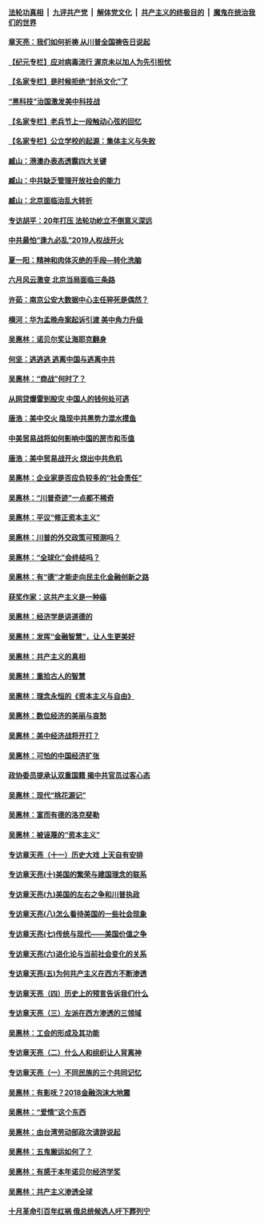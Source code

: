 ####  [法轮功真相](../../../../basic/blob/master/README.md?t=06241802) &nbsp;|&nbsp; [九评共产党](../../../../9ping.md/blob/master/README.md?t=06241802) &nbsp;|&nbsp; [解体党文化](../../../../jtdwh.md/blob/master/README.md?t=06241802)  &nbsp;|&nbsp; [共产主义的终极目的](../../../../gczydzjmd.md/blob/master/README.md?t=06241802) &nbsp;|&nbsp; [魔鬼在统治我们的世界](../../../../mgztzwmdsj.md/blob/master/README.md?t=06241802) 

#### [章天亮：我们如何祈祷 从川普全国祷告日说起](../pages/nsc423/n11944627.md?t=06241802) 

#### [【纪元专栏】应对病毒流行 渥京未以加人为先引担忧](../pages/nsc423/n11875714.md?t=06241802) 

#### [【名家专栏】是时候拒绝“封杀文化”了](../pages/nsc423/n11814093.md?t=06241802) 

#### [“黑科技”治国激发美中科技战](../pages/nsc423/n11638056.md?t=06241802) 

#### [【名家专栏】老兵节上一段触动心弦的回忆](../pages/nsc423/n11646016.md?t=06241802) 

#### [【名家专栏】公立学校的起源：集体主义与失败](../pages/nsc423/n11601833.md?t=06241802) 

#### [臧山：港澳办表态透露四大关键](../pages/nsc423/n11421628.md?t=06241802) 

#### [臧山：中共缺乏管理开放社会的能力](../pages/nsc423/n11407457.md?t=06241802) 

#### [臧山：北京面临治乱大转折](../pages/nsc423/n11406895.md?t=06241802) 

#### [专访胡平：20年打压 法轮功屹立不倒意义深远](../pages/nsc423/n11398800.md?t=06241802) 

#### [中共最怕“逢九必乱”2019人权战开火](../pages/nsc423/n11385248.md?t=06241802) 

#### [夏一阳：精神和肉体灭绝的手段—转化洗脑](../pages/nsc423/n11368250.md?t=06241802) 

#### [六月风云激变 北京当局面临三条路](../pages/nsc423/n11313668.md?t=06241802) 

#### [许茹：南京公安大数据中心主任猝死是偶然？](../pages/nsc423/n11064744.md?t=06241802) 

#### [横河：华为孟晚舟案起诉引渡 美中角力升级](../pages/nsc423/n11027230.md?t=06241802) 

#### [吴惠林：诺贝尔奖让海耶克翻身](../pages/nsc423/n10890049.md?t=06241802) 

#### [何坚：逃逃逃 逃离中国与逃离中共](../pages/nsc423/n10592891.md?t=06241802) 

#### [吴惠林：“商战”何时了？](../pages/nsc423/n10573558.md?t=06241802) 

#### [从网贷爆雷到股灾 中国人的钱何处可逃](../pages/nsc423/n10572800.md?t=06241802) 

#### [唐浩：美中交火 隐现中共黑势力混水摸鱼](../pages/nsc423/n10544040.md?t=06241802) 

#### [中美贸易战将如何影响中国的房市和币值](../pages/nsc423/n10543697.md?t=06241802) 

#### [唐浩：美中贸易战开火 烧出中共危机](../pages/nsc423/n10540126.md?t=06241802) 

#### [吴惠林：企业家是否应负较多的“社会责任”](../pages/nsc423/n10535022.md?t=06241802) 

#### [吴惠林：“川普奇迹”一点都不稀奇](../pages/nsc423/n10512808.md?t=06241802) 

#### [吴惠林：平议“修正资本主义”](../pages/nsc423/n10495724.md?t=06241802) 

#### [吴惠林：川普的外交政策可预测吗？](../pages/nsc423/n10462387.md?t=06241802) 

#### [吴惠林：“全球化”会终结吗？](../pages/nsc423/n10452838.md?t=06241802) 

#### [吴惠林：有“德”才能走向民主化金融创新之路](../pages/nsc423/n10432292.md?t=06241802) 

#### [获奖作家：这共产主义是一种癌](../pages/nsc423/n10431541.md?t=06241802) 

#### [吴惠林：经济学是讲道德的](../pages/nsc423/n10398014.md?t=06241802) 

#### [吴惠林：发挥“金融智慧”，让人生更美好](../pages/nsc423/n10375019.md?t=06241802) 

#### [吴惠林：共产主义的真相](../pages/nsc423/n10351394.md?t=06241802) 

#### [吴惠林：重拾古人的智慧](../pages/nsc423/n10337691.md?t=06241802) 

#### [吴惠林：理念永恒的《资本主义与自由》](../pages/nsc423/n10316274.md?t=06241802) 

#### [吴惠林：数位经济的美丽与哀愁](../pages/nsc423/n10292946.md?t=06241802) 

#### [吴惠林：美中经济战将开打？](../pages/nsc423/n10258825.md?t=06241802) 

#### [吴惠林：可怕的中国经济扩张](../pages/nsc423/n10219147.md?t=06241802) 

#### [政协委员提承认双重国籍 揭中共官员过客心态](../pages/nsc423/n10208809.md?t=06241802) 

#### [吴惠林：现代“桃花源记”](../pages/nsc423/n10185234.md?t=06241802) 

#### [吴惠林：富而有德的洛克斐勒](../pages/nsc423/n10142264.md?t=06241802) 

#### [吴惠林：被诬蔑的“资本主义”](../pages/nsc423/n10124816.md?t=06241802) 

#### [专访章天亮（十一）历史大戏 上天自有安排](../pages/nsc423/n10094905.md?t=06241802) 

#### [专访章天亮(十)美国的繁荣与建国理念的联系](../pages/nsc423/n10094899.md?t=06241802) 

#### [专访章天亮(九)美国的左右之争和川普执政](../pages/nsc423/n10094889.md?t=06241802) 

#### [专访章天亮(八)怎么看待美国的一些社会现象](../pages/nsc423/n10094857.md?t=06241802) 

#### [专访章天亮(七)传统与现代——美国价值之争](../pages/nsc423/n10093140.md?t=06241802) 

#### [专访章天亮(六)进化论与当前社会变化的关系](../pages/nsc423/n10092036.md?t=06241802) 

#### [专访章天亮(五)为何共产主义在西方不断渗透](../pages/nsc423/n10083620.md?t=06241802) 

#### [专访章天亮（四）历史上的预言告诉我们什么](../pages/nsc423/n10083606.md?t=06241802) 

#### [专访章天亮（三）左派在西方渗透的三领域](../pages/nsc423/n10081115.md?t=06241802) 

#### [吴惠林：工会的形成及其功能](../pages/nsc423/n10080633.md?t=06241802) 

#### [专访章天亮（二）什么人和组织让人背离神](../pages/nsc423/n10076637.md?t=06241802) 

#### [专访章天亮（一）不同民族的三个共同记忆](../pages/nsc423/n10074188.md?t=06241802) 

#### [吴惠林：有影呒？2018金融泡沫大地震](../pages/nsc423/n10040534.md?t=06241802) 

#### [吴惠林：“爱情”这个东西](../pages/nsc423/n10019423.md?t=06241802) 

#### [吴惠林：由台湾劳动部政次请辞说起](../pages/nsc423/n9979679.md?t=06241802) 

#### [吴惠林：五鬼搬运如何了？](../pages/nsc423/n9925338.md?t=06241802) 

#### [吴惠林：有感于本年诺贝尔经济学奖](../pages/nsc423/n9871883.md?t=06241802) 

#### [吴惠林：共产主义渗透全球](../pages/nsc423/n9812748.md?t=06241802) 

#### [十月革命引百年红祸 俄总统候选人吁下葬列宁](../pages/nsc423/n9810182.md?t=06241802) 

